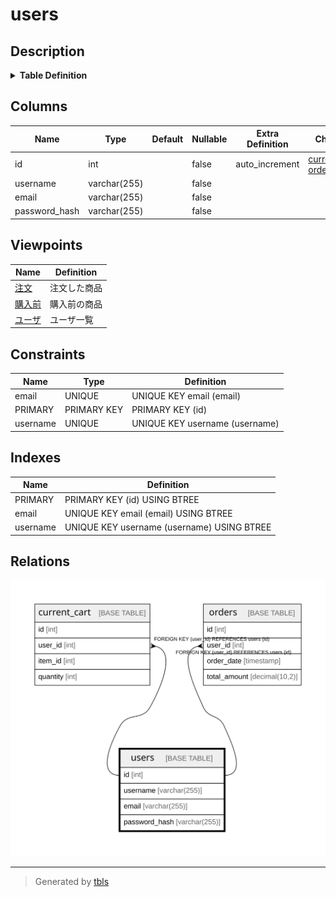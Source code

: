 # users

## Description

<details>
<summary><strong>Table Definition</strong></summary>

```sql
CREATE TABLE `users` (
  `id` int NOT NULL AUTO_INCREMENT,
  `username` varchar(255) NOT NULL,
  `email` varchar(255) NOT NULL,
  `password_hash` varchar(255) NOT NULL,
  PRIMARY KEY (`id`),
  UNIQUE KEY `username` (`username`),
  UNIQUE KEY `email` (`email`)
) ENGINE=InnoDB DEFAULT CHARSET=utf8mb4 COLLATE=utf8mb4_0900_ai_ci
```

</details>

## Columns

| Name | Type | Default | Nullable | Extra Definition | Children | Parents | Comment |
| ---- | ---- | ------- | -------- | ---------------- | -------- | ------- | ------- |
| id | int |  | false | auto_increment | [current_cart](current_cart.md) [orders](orders.md) |  |  |
| username | varchar(255) |  | false |  |  |  |  |
| email | varchar(255) |  | false |  |  |  |  |
| password_hash | varchar(255) |  | false |  |  |  |  |

## Viewpoints

| Name | Definition |
| ---- | ---------- |
| [注文](viewpoint-0.md) | 注文した商品 |
| [購入前](viewpoint-1.md) | 購入前の商品 |
| [ユーザ](viewpoint-2.md) | ユーザ一覧 |

## Constraints

| Name | Type | Definition |
| ---- | ---- | ---------- |
| email | UNIQUE | UNIQUE KEY email (email) |
| PRIMARY | PRIMARY KEY | PRIMARY KEY (id) |
| username | UNIQUE | UNIQUE KEY username (username) |

## Indexes

| Name | Definition |
| ---- | ---------- |
| PRIMARY | PRIMARY KEY (id) USING BTREE |
| email | UNIQUE KEY email (email) USING BTREE |
| username | UNIQUE KEY username (username) USING BTREE |

## Relations

![er](users.svg)

---

> Generated by [tbls](https://github.com/k1LoW/tbls)
